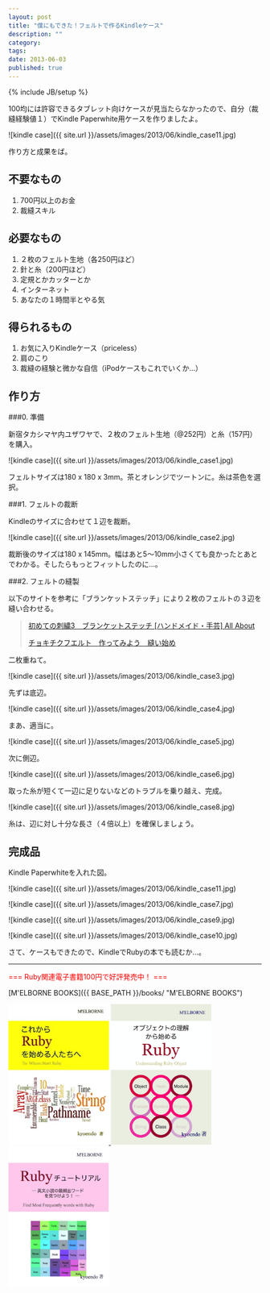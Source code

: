 ```yaml
---
layout: post
title: "僕にもできた！フェルトで作るKindleケース"
description: ""
category: 
tags: 
date: 2013-06-03
published: true
---
```

{% include JB/setup %}

100均には許容できるタブレット向けケースが見当たらなかったので、自分（裁縫経験値１）でKindle Paperwhite用ケースを作りましたよ。

![kindle case]({{ site.url }}/assets/images/2013/06/kindle_case11.jpg)

作り方と成果をば。

## 不要なもの

1. 700円以上のお金
2. 裁縫スキル

## 必要なもの

1. ２枚のフェルト生地（各250円ほど）
2. 針と糸（200円ほど）
3. 定規とかカッターとか
4. インターネット
5. あなたの１時間半とやる気

## 得られるもの

1. お気に入りKindleケース（priceless）
2. 肩のこり
3. 裁縫の経験と微かな自信（iPodケースもこれでいくか...）

## 作り方

###0\. 準備

新宿タカシマヤ内ユザワヤで、２枚のフェルト生地（@252円）と糸（157円）を購入。

![kindle case]({{ site.url }}/assets/images/2013/06/kindle_case1.jpg)

フェルトサイズは180 x 180 x 3mm。茶とオレンジでツートンに。糸は茶色を選択。

###1\. フェルトの裁断

Kindleのサイズに合わせて１辺を裁断。

![kindle case]({{ site.url }}/assets/images/2013/06/kindle_case2.jpg)

裁断後のサイズは180 x 145mm。幅はあと5〜10mm小さくても良かったとあとでわかる。そしたらもっとフィットしたのに...。

###2\. フェルトの縫製

以下のサイトを参考に「ブランケットステッチ」により２枚のフェルトの３辺を縫い合わせる。

> [初めての刺繍3　ブランケットステッチ [ハンドメイド・手芸] All About](http://allabout.co.jp/gm/gc/53301/ "初めての刺繍3　ブランケットステッチ [ハンドメイド・手芸] All About")
>
> [チョキチクフエルト　作ってみよう　縫い始め](http://www.kcc.zaq.ne.jp/mim/tyoki/tk_nuihajime.html "チョキチクフエルト　作ってみよう　縫い始め")

二枚重ねて。

![kindle case]({{ site.url }}/assets/images/2013/06/kindle_case3.jpg)

先ずは底辺。

![kindle case]({{ site.url }}/assets/images/2013/06/kindle_case4.jpg)

まあ、適当に。

![kindle case]({{ site.url }}/assets/images/2013/06/kindle_case5.jpg)

次に側辺。

![kindle case]({{ site.url }}/assets/images/2013/06/kindle_case6.jpg)

取った糸が短くて一辺に足りないなどのトラブルを乗り越え、完成。

![kindle case]({{ site.url }}/assets/images/2013/06/kindle_case8.jpg)

糸は、辺に対し十分な長さ（４倍以上）を確保しましょう。

## 完成品

Kindle Paperwhiteを入れた図。

![kindle case]({{ site.url }}/assets/images/2013/06/kindle_case11.jpg)

![kindle case]({{ site.url }}/assets/images/2013/06/kindle_case7.jpg)

![kindle case]({{ site.url }}/assets/images/2013/06/kindle_case9.jpg)

![kindle case]({{ site.url }}/assets/images/2013/06/kindle_case10.jpg)


さて、ケースもできたので、KindleでRubyの本でも読むか...。


---

<p style='color:red'>=== Ruby関連電子書籍100円で好評発売中！ ===</p>

[M'ELBORNE BOOKS]({{ BASE_PATH }}/books/ "M'ELBORNE BOOKS")

<a href="{{ BASE_PATH }}/books/">
  <img src="/assets/images/2012/start_ruby.jpg" alt="start_ruby" style="width:200px" />
</a>
<a href="{{ BASE_PATH }}/books/">
  <img src="/assets/images/2013/02/ruby_object_cover.png" alt="ruby_object" style="width:200px" />
</a>
<a href="{{ BASE_PATH }}/books/">
  <img src="/assets/images/2013/04/ruby_tutorial_cover.png" alt="ruby_tutorial" style="width:200px" />
</a>

